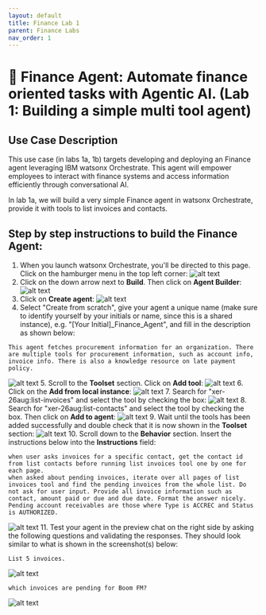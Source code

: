 ```yaml
---
layout: default
title: Finance Lab 1
parent: Finance Labs
nav_order: 1
---
```

<!-- ---
layout: page
title: Finance Lab 1
# permalink: /lab1/
nav_order: 2
--- -->
# 🏦 Finance Agent: Automate finance oriented tasks with Agentic AI. (Lab 1: Building a simple multi tool agent)

## Use Case Description

This use case (in labs 1a, 1b) targets developing and deploying an Finance agent leveraging IBM watsonx Orchestrate. This agent will empower employees to interact with finance systems and access information efficiently through conversational AI.

In lab 1a, we will build a very simple Finance agent in watsonx Orchestrate, provide it with tools to list invoices and contacts.

## Step by step instructions to build the Finance Agent:

1. When you launch watsonx Orchestrate, you'll be directed to this page. Click on the hamburger menu in the top left corner:
   ![alt text](../../imgs/imgs_a/Finance_a_step_1.png)
2. Click on the down arrow next to **Build**. Then click on **Agent Builder**:
   ![alt text](../../imgs/imgs_a/Finance_a_step_2.png)
3. Click on **Create agent**:
   ![alt text](../../imgs/imgs_a/Finance_a_step_3.png)
4. Select "Create from scratch", give your agent a unique name (make sure to identify yourself by your initials or name, since this is a shared instance), e.g. "[Your Initial]\_Finance_Agent", and fill in the description as shown below:

```
This agent fetches procurement information for an organization. There are multiple tools for procurement information, such as account info, invoice info. There is also a knowledge resource on late payment policy.
```

![alt text](../../imgs/imgs_a/Finance_a_step_4.png)
5. Scroll to the **Toolset** section. Click on **Add tool**:
![alt text](../../imgs/imgs_a/Finance_a_step_5.png)
6. Click on the **Add from local instance**:
![alt text](../../imgs/imgs_a/Finance_a_step_6.png)
7. Search for "xer-26aug:list-invoices" and select the tool by checking the box:
![alt text](../../imgs/imgs_a/Finance_a_step_7.png)
8. Search for "xer-26aug:list-contacts" and select the tool by checking the box. Then click on **Add to agent**:
![alt text](../../imgs/imgs_a/Finance_a_step_8.png)
9. Wait until the tools has been added successfully and double check that it is now shown in the **Toolset** section:
![alt text](../../imgs/imgs_a/Finance_a_step_9.png)
10. Scroll down to the **Behavior** section. Insert the instructions below into the **Instructions** field:

```
when user asks invoices for a specific contact, get the contact id from list contacts before running list invoices tool one by one for each page.
when asked about pending invoices, iterate over all pages of list invoices tool and find the pending invoices from the whole list. Do not ask for user input. Provide all invoice information such as contact, amount paid or due and due date. Format the answer nicely.
Pending account receivables are those where Type is ACCREC and Status is AUTHORIZED.
```

![alt text](../../imgs/imgs_a/Finance_a_step_10.png)
11. Test your agent in the preview chat on the right side by asking the following questions and validating the responses. They should look similar to what is shown in the screenshot(s) below:

```
List 5 invoices.
```

![alt text](../../imgs/imgs_a/Finance_a_test_1.png)

```
which invoices are pending for Boom FM?
```

![alt text](../../imgs/imgs_a/Finance_a_test_2.png)
